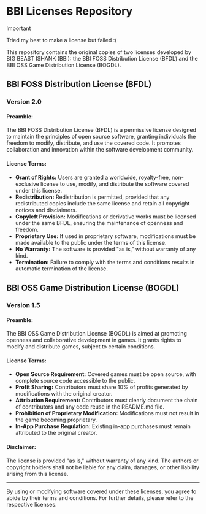 # BBI Licenses Repository

> [!Important]
> Tried my best to make a license but failed :(

This repository contains the original copies of two licenses developed by BIG BEAST ISHANK (BBI): the BBI FOSS Distribution License (BFDL) and the BBI OSS Game Distribution License (BOGDL).

## BBI FOSS Distribution License (BFDL)

### Version 2.0

#### Preamble:

The BBI FOSS Distribution License (BFDL) is a permissive license designed to maintain the principles of open source software, granting individuals the freedom to modify, distribute, and use the covered code. It promotes collaboration and innovation within the software development community.

#### License Terms:

- **Grant of Rights:** Users are granted a worldwide, royalty-free, non-exclusive license to use, modify, and distribute the software covered under this license.
- **Redistribution:** Redistribution is permitted, provided that any redistributed copies include the same license and retain all copyright notices and disclaimers.
- **Copyleft Provision:** Modifications or derivative works must be licensed under the same BFDL, ensuring the maintenance of openness and freedom.
- **Proprietary Use:** If used in proprietary software, modifications must be made available to the public under the terms of this license.
- **No Warranty:** The software is provided "as is," without warranty of any kind.
- **Termination:** Failure to comply with the terms and conditions results in automatic termination of the license.


## BBI OSS Game Distribution License (BOGDL)

### Version 1.5

#### Preamble:

The BBI OSS Game Distribution License (BOGDL) is aimed at promoting openness and collaborative development in games. It grants rights to modify and distribute games, subject to certain conditions.

#### License Terms:

- **Open Source Requirement:** Covered games must be open source, with complete source code accessible to the public.
- **Profit Sharing:** Contributors must share 10% of profits generated by modifications with the original creator.
- **Attribution Requirement:** Contributors must clearly document the chain of contributors and any code reuse in the README.md file.
- **Prohibition of Proprietary Modification:** Modifications must not result in the game becoming proprietary.
- **In-App Purchase Regulation:** Existing in-app purchases must remain attributed to the original creator.

#### Disclaimer:

The license is provided "as is," without warranty of any kind. The authors or copyright holders shall not be liable for any claim, damages, or other liability arising from this license.

---

By using or modifying software covered under these licenses, you agree to abide by their terms and conditions. For further details, please refer to the respective licenses.
